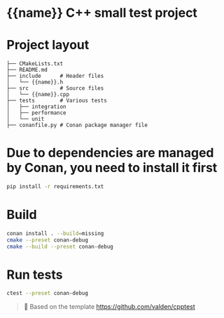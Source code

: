 {{name}} C++ small test project
===============================

# Project layout
```
├── CMakeLists.txt
├── README.md
├── include      # Header files
│   └── {{name}}.h
├── src          # Source files
│   └── {{name}}.cpp
├── tests        # Various tests
│   ├── integration
│   ├── performance
│   └── unit
├── conanfile.py # Conan package manager file
```

# Due to dependencies are managed by Conan, you need to install it first
```bash
pip install -r requirements.txt
```

# Build
```bash
conan install . --build=missing
cmake --preset conan-debug
cmake --build --preset conan-debug
```

# Run tests
```bash
ctest --preset conan-debug
```


>📝
> Based on the template https://github.com/valden/cpptest
